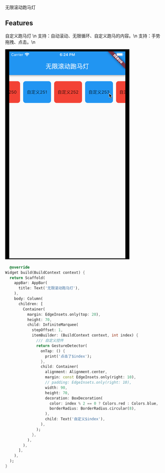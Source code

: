 <!--
This README describes the package. If you publish this package to pub.dev,
this README's contents appear on the landing page for your package.

For information about how to write a good package README, see the guide for
[writing package pages](https://dart.dev/guides/libraries/writing-package-pages).

For general information about developing packages, see the Dart guide for
[creating packages](https://dart.dev/guides/libraries/create-library-packages)
and the Flutter guide for
[developing packages and plugins](https://flutter.dev/developing-packages).
-->

无限滚动跑马灯

## Features

自定义跑马灯 \n
支持：自动滚动、无限循环、自定义跑马的内容。\n
支持：手势拖拽、点击。\n

![image](https://github.com/LcongGitHub/infinite_marquee/blob/main/infinite_marquee/test.gif)

```dart
  @override
Widget build(BuildContext context) {
  return Scaffold(
    appBar: AppBar(
      title: Text('无限滚动跑马灯'),
    ),
    body: Column(
      children: [
        Container(
          margin: EdgeInsets.only(top: 20),
          height: 70,
          child: InfiniteMarquee(
            stepOffset: 1,
            itemBuilder: (BuildContext context, int index) {
              /// 自定义控件
              return GestureDetector(
                onTap: () {
                  print('点击了$index');
                },
                child: Container(
                  alignment: Alignment.center,
                  margin: const EdgeInsets.only(right: 10),
                  // padding: EdgeInsets.only(right: 10),
                  width: 90,
                  height: 70,
                  decoration: BoxDecoration(
                    color: index % 2 == 0 ? Colors.red : Colors.blue,
                    borderRadius: BorderRadius.circular(8),
                  ),
                  child: Text('自定义$index'),
                ),
              );
            },
          ),
        ),
      ],
    ),
  );
}

```







